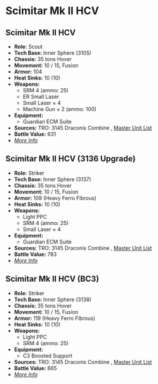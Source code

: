 # Scimitar Mk II HCV 

## Scimitar Mk II HCV 

- **Role:** Scout 
- **Tech Base:** Inner Sphere (3105) 
- **Chassis:** 35 tons Hover 
- **Movement:** 10 / 15, Fusion 
- **Armor:** 104 
- **Heat Sinks:** 10 (10) 
- **Weapons:** 
  - SRM 4 (ammo: 25) 
  - ER Small Laser 
  - Small Laser × 4 
  - Machine Gun × 2 (ammo: 100) 
- **Equipment:** 
  - Guardian ECM Suite 
- **Sources:** TRO: 3145 Draconis Combine , [Master Unit List](http://masterunitlist.info/Unit/Details/6375) 
- **Battle Value:** 631 
- [*More Info*](scimitar_mk_ii_hcv/scimitar_mk_ii_hcv.md) 

## Scimitar Mk II HCV (3136 Upgrade) 

- **Role:** Striker 
- **Tech Base:** Inner Sphere (3137) 
- **Chassis:** 35 tons Hover 
- **Movement:** 10 / 15, Fusion 
- **Armor:** 109 (Heavy Ferro Fibrous) 
- **Heat Sinks:** 10 (10) 
- **Weapons:** 
  - Light PPC 
  - SRM 4 (ammo: 25) 
  - Small Laser × 4 
- **Equipment:** 
  - Guardian ECM Suite 
- **Sources:** TRO: 3145 Draconis Combine , [Master Unit List](http://masterunitlist.info/Unit/Details/6376) 
- **Battle Value:** 783 
- [*More Info*](scimitar_mk_ii_hcv/scimitar_mk_ii_hcv_3136_upgrade.md) 

## Scimitar Mk II HCV (BC3) 

- **Role:** Striker 
- **Tech Base:** Inner Sphere (3138) 
- **Chassis:** 35 tons Hover 
- **Movement:** 10 / 15, Fusion 
- **Armor:** 119 (Heavy Ferro Fibrous) 
- **Heat Sinks:** 10 (10) 
- **Weapons:** 
  - Light PPC 
  - SRM 4 (ammo: 25) 
- **Equipment:** 
  - C3 Boosted Support 
- **Sources:** TRO: 3145 Draconis Combine , [Master Unit List](http://masterunitlist.info/Unit/Details/6377) 
- **Battle Value:** 665 
- [*More Info*](scimitar_mk_ii_hcv/scimitar_mk_ii_hcv_bc3.md) 

